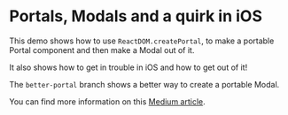 # Portals, Modals and a quirk in iOS

This demo shows how to use `ReactDOM.createPortal`, to make a portable Portal component and then make a Modal out of it.

It also shows how to get in trouble in iOS and how to get out of it!

The `better-portal` branch shows a better way to create a portable Modal.

You can find more information on this [Medium article](https://medium.com/@icjoseph/clicking-the-ios-body-2751c785a6bcs).
